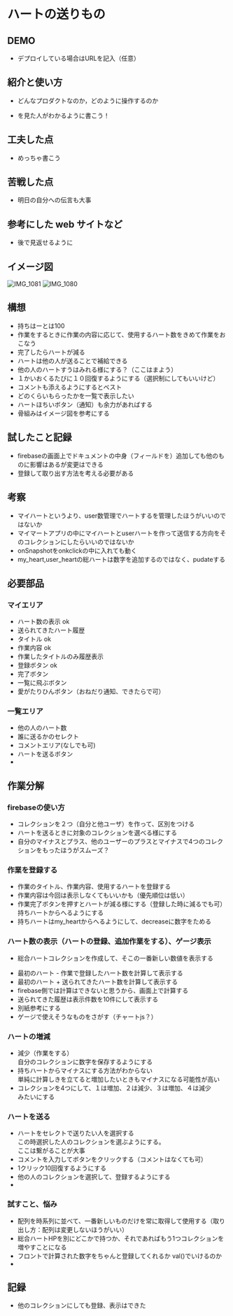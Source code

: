# ハートの送りもの

## DEMO

  - デプロイしている場合はURLを記入（任意）

## 紹介と使い方

  - どんなプロダクトなのか，どのように操作するのか

  - を見た人がわかるように書こう！

## 工夫した点

  - めっちゃ書こう

## 苦戦した点

  - 明日の自分への伝言も大事

## 参考にした web サイトなど

  - 後で見返せるように

## イメージ図
![IMG_1081](https://user-images.githubusercontent.com/117261295/204275560-8c02c25b-bc55-4eb7-b0bf-9eb434c1a735.jpg)
![IMG_1080](https://user-images.githubusercontent.com/117261295/204275786-bcbe566b-f654-472a-93fa-9e29d1ef6f29.jpg)

## 構想
- 持ちはーとは100
- 作業をするときに作業の内容に応じて、使用するハート数をきめて作業をおこなう
- 完了したらハートが減る
- ハートは他の人が送ることで補給できる
- 他の人のハートすうはみれる様にする？（ここはまよう）
- １かいおくるたびに１０回復するようにする（選択制にしてもいいけど）
- コメントも添えるようにするとベスト
- どのくらいもらったかを一覧で表示したい
- ハートほちいボタン（通知）も余力があればする
- 骨組みはイメージ図を参考にする


## 試したこと記録
- firebaseの画面上でドキュメントの中身（フィールドを）追加しても他のものに影響はあるが変更はできる
- 登録して取り出す方法を考える必要がある

## 考察
- マイハートというより、user数管理でハートするを管理したほうがいいのではないか
- マイマートアプリの中にマイハートとuserハートを作って送信する方向をそのコレクションにしたらいいのではないか
- onSnapshotをonkclickの中に入れても動く
- my_heart,user_heartの総ハートは数字を追加するのではなく、pudateする


## 必要部品
### マイエリア
- ハート数の表示 ok
- 送られてきたハート履歴
- タイトル ok
- 作業内容 ok
- 作業したタイトルのみ履歴表示
- 登録ボタン ok
- 完了ボタン
- 一覧に飛ぶボタン
- 愛がたりひんボタン（おねだり通知、できたらで可）

### 一覧エリア
- 他の人のハート数
- 誰に送るかのセレクト
- コメントエリア(なしでも可)
- ハートを送るボタン
- 


## 作業分解

### firebaseの使い方
- コレクションを２つ（自分と他ユーザ）を作って、区別をつける
- ハートを送るときに対象のコレクションを選べる様にする
- 自分のマイナスとプラス、他のユーザーのプラスとマイナスで4つのコレクションをもったほうがスムーズ？

### 作業を登録する
- 作業のタイトル、作業内容、使用するハートを登録する
- 作業内容は今回は表示しなくてもいいかも（優先順位は低い）
- 作業完了ボタンを押すとハートが減る様にする（登録した時に減るでも可）  
持ちハートからへるようにする
- 持ちハートはmy_heartからへるようにして、decreaseに数字をためる

### ハート数の表示（ハートの登録、追加作業をする）、ゲージ表示
- 総合ハートコレクションを作成して、そこの一番新しい数値を表示する
<!-- - 最初の持ちハートは最初に登録した配列の一番はじめに100を持たせて、そこから数字を引いて表示する -->
- 最初のハート - 作業で登録したハート数を計算して表示する
- 最初のハート + 送られてきたハート数を計算して表示する
- firebase側では計算はできないと思うから、画面上で計算する
- 送られてきた履歴は表示件数を10件にして表示する
- 別紙参考にする
- ゲージで使えそうなものをさがす（チャートjs？）

### ハートの増減
- 減少（作業をする）  
自分のコレクションに数字を保存するようにする
- 持ちハートからマイナスにする方法がわからない  
単純に計算しきを立てると増加したいときもマイナスになる可能性が高い
- コレクションを4つにして、１は増加、２は減少、３は増加、４は減少  
みたいにする

### ハートを送る
- ハートをセレクトで送りたい人を選択する  
この時選択した人のコレクションを選ぶようにする。  
ここは繋がることが大事
- コメントを入力してボタンをクリックする（コメントはなくても可）
- 1クリック10回復するようにする
- 他の人のコレクションを選択して、登録するようにする
- 




### 試すこと、悩み
- 配列を時系列に並べて、一番新しいものだけを常に取得して使用する（取り出し方：配列は変更しないほうがいい）
- 総合ハートHPを別にどこかで持つか、それであればもう1つコレクションを増やすことになる
- フロントで計算された数字をちゃんと登録してくれるか val()でいけるのか
- 

## 記録
- 他のコレクションにしても登録、表示はできた